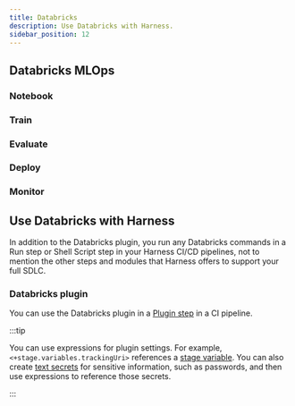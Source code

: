 ```yaml
---
title: Databricks
description: Use Databricks with Harness.
sidebar_position: 12
---
```


<!-- Databricks is... -->

## Databricks MLOps

### Notebook

### Train


### Evaluate

### Deploy

<!-- ref to provider docs -->

### Monitor

## Use Databricks with Harness

<!-- plugin - see MLflow example -->

In addition to the Databricks plugin, you run any Databricks commands in a Run step or Shell Script step in your Harness CI/CD pipelines, not to mention the other steps and modules that Harness offers to support your full SDLC.

### Databricks plugin

You can use the Databricks plugin in a [Plugin step](/docs/continuous-integration/use-ci/use-drone-plugins/run-a-drone-plugin-in-ci) in a CI pipeline.

<!--
```yaml
              - step:
                  type: Plugin
                  name: mlflow plugin
                  identifier: maven_plugin
                  spec:
                    connectorRef: account.harnessImage ## Docker Hub container registry connector
                    image: harnesscommunity/mlflow
                    settings:
                      MLFLOW_TRACKING_URI: http://12.345.678.900:5000
                      MLFLOW_EXPERIMENT_NAME: someExperimentName
                      MLFLOW_PROJECT_PATH: https://github.com/someAccount/mlflow-example-project
                      MLFLOW_RUN_PARAMETERS: n_estimators=150
                    imagePullPolicy: Always
```

### Databricks plugin settings

*  `type: Plugin`
*  `name:` Specify a step name.
*  `identifier:` Specify a unique step ID.
*  `connectorRef:` Specify a [Docker connector](/docs/platform/connectors/cloud-providers/ref-cloud-providers/docker-registry-connector-settings-reference).
*  `image: harnesscommunity/mlflow`
*  `settings:` Configure the plugin parameters.
   * `MLFLOW_TRACKING_URI`: The URI for your [remote tracking server](#remote-tracking-server).
   * `MLFLOW_EXPERIMENT_NAME`
   * `MLFLOW_PROJECT_PATH`
   * `MLFLOW_RUN_PARAMETERS`

-->

:::tip

You can use expressions for plugin settings. For example, `<+stage.variables.trackingUri>` references a [stage variable](/docs/platform/pipelines/add-a-stage#stage-variables). You can also create [text secrets](/docs/platform/secrets/add-use-text-secrets) for sensitive information, such as passwords, and then use expressions to reference those secrets.

:::